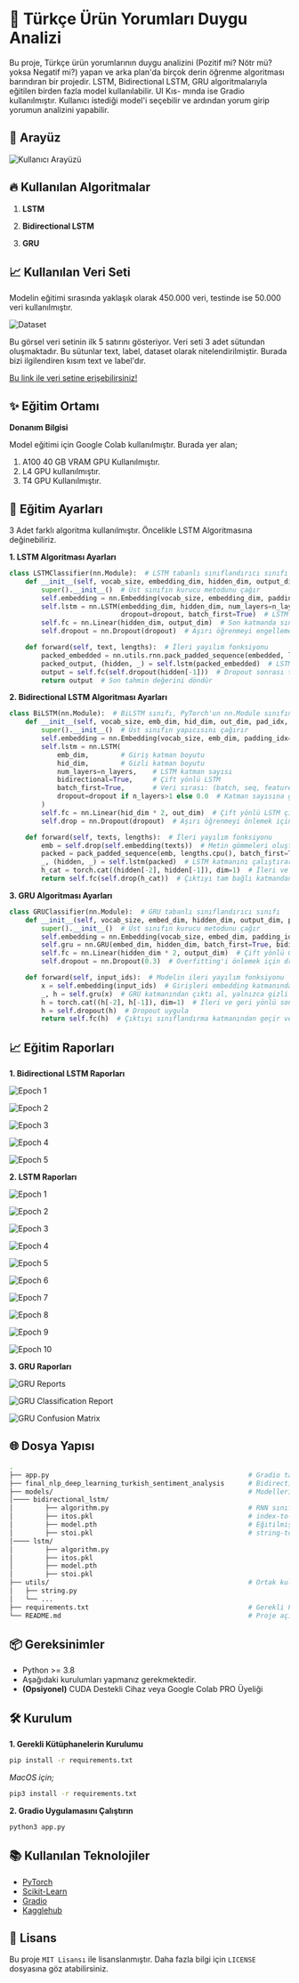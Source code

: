 # 📝 Türkçe Ürün Yorumları Duygu Analizi

Bu proje, Türkçe ürün yorumlarının duygu analizini (Pozitif mi? Nötr mü? yoksa Negatif mi?) yapan ve arka plan'da birçok derin öğrenme
algoritması barındıran bir projedir. LSTM, Bidirectional LSTM, GRU algoritmalarıyla eğitilen birden fazla model kullanılabilir. UI Kıs-
mında ise Gradio kullanılmıştır. Kullanıcı istediği model'i seçebilir ve ardından yorum girip yorumun analizini yapabilir.

## 🚀 Arayüz

![Kullanıcı Arayüzü](/images/ui.png)

## 🔥 Kullanılan Algoritmalar

1. **LSTM**

2. **Bidirectional LSTM**

3. **GRU**

## 📈 Kullanılan Veri Seti

Modelin eğitimi sırasında yaklaşık olarak 450.000 veri, testinde ise 50.000 veri kullanılmıştır.

![Dataset](/images/dataset-example.png)

Bu görsel veri setinin ilk 5 satırını gösteriyor. Veri seti 3 adet sütundan oluşmaktadır. Bu sütunlar text, label, dataset olarak nitelendirilmiştir. Burada bizi ilgilendiren kısım text ve label'dır.

[Bu link ile veri setine erişebilirsiniz!](https://www.kaggle.com/datasets/winvoker/turkishsentimentanalysisdataset)

## ✨ Eğitim Ortamı

**Donanım Bilgisi**

Model eğitimi için Google Colab kullanılmıştır. Burada yer alan;

1. A100 40 GB VRAM GPU Kullanılmıştır. 
2. L4 GPU kullanılmıştır.
3. T4 GPU Kullanılmıştır.

## 🚀 Eğitim Ayarları

3 Adet farklı algoritma kullanılmıştır. Öncelikle LSTM Algoritmasına değinebiliriz.

**1. LSTM Algoritması Ayarları**

```python
class LSTMClassifier(nn.Module):  # LSTM tabanlı sınıflandırıcı sınıfı
    def __init__(self, vocab_size, embedding_dim, hidden_dim, output_dim, pad_idx, n_layers=1, dropout=0.3):  # Sınıf kurucu metodu
        super().__init__()  # Üst sınıfın kurucu metodunu çağır
        self.embedding = nn.Embedding(vocab_size, embedding_dim, padding_idx=pad_idx)  # Sözcükleri sayısal vektörlere dönüştür
        self.lstm = nn.LSTM(embedding_dim, hidden_dim, num_layers=n_layers,
                            dropout=dropout, batch_first=True)  # LSTM katmanını tanımla
        self.fc = nn.Linear(hidden_dim, output_dim)  # Son katmanda sınıflandırma yap
        self.dropout = nn.Dropout(dropout)  # Aşırı öğrenmeyi engellemek için dropout uygula

    def forward(self, text, lengths):  # İleri yayılım fonksiyonu
        packed_embedded = nn.utils.rnn.pack_padded_sequence(embedded, lengths.cpu(), batch_first=True, enforce_sorted=False)  # Değişken uzunluktaki dizileri paketle
        packed_output, (hidden, _) = self.lstm(packed_embedded)  # LSTM katmanından geç
        output = self.fc(self.dropout(hidden[-1]))  # Dropout sonrası tam bağlantılı katman
        return output  # Son tahmin değerini döndür
```

**2. Bidirectional LSTM Algoritması Ayarları**

```python
class BiLSTM(nn.Module):  # BiLSTM sınıfı, PyTorch'un nn.Module sınıfından türetilir
    def __init__(self, vocab_size, emb_dim, hid_dim, out_dim, pad_idx, n_layers=1, dropout=0.5):  # Yapıcı metot, modelin genel ayarlarını yapar
        super().__init__()  # Üst sınıfın yapıcısını çağırır
        self.embedding = nn.Embedding(vocab_size, emb_dim, padding_idx=pad_idx)  # Giriş metinlerini sayısal vektörlere dönüştürür
        self.lstm = nn.LSTM(
            emb_dim,        # Giriş katman boyutu
            hid_dim,        # Gizli katman boyutu
            num_layers=n_layers,    # LSTM katman sayısı
            bidirectional=True,     # Çift yönlü LSTM
            batch_first=True,       # Veri sırası: (batch, seq, feature)
            dropout=dropout if n_layers>1 else 0.0  # Katman sayısına göre dropout oranı
        )
        self.fc = nn.Linear(hid_dim * 2, out_dim)  # Çift yönlü LSTM çıktısını sınıflandırma katmanına gönderir
        self.drop = nn.Dropout(dropout)  # Aşırı öğrenmeyi önlemek için dropout uygular

    def forward(self, texts, lengths):  # İleri yayılım fonksiyonu
        emb = self.drop(self.embedding(texts))  # Metin gömmeleri oluşturur ve dropout uygular
        packed = pack_padded_sequence(emb, lengths.cpu(), batch_first=True, enforce_sorted=False)  # Değişken uzunluktaki dizileri paketler
        _, (hidden, _) = self.lstm(packed)  # LSTM katmanını çalıştırarak gizli durum bilgisine ulaşır
        h_cat = torch.cat((hidden[-2], hidden[-1]), dim=1)  # İleri ve geri yönlü çıktıları birleştirir
        return self.fc(self.drop(h_cat))  # Çıktıyı tam bağlı katmandan geçirir ve döndürür
```

**3. GRU Algoritması Ayarları**

```python
class GRUClassifier(nn.Module):  # GRU tabanlı sınıflandırıcı sınıfı
    def __init__(self, vocab_size, embed_dim, hidden_dim, output_dim, pad_idx):  # Sınıfı başlatmak için gerekli parametreleri tanımla
        super().__init__()  # Üst sınıfın kurucu metodunu çağır
        self.embedding = nn.Embedding(vocab_size, embed_dim, padding_idx=pad_idx)  # Metinleri sayısal vektörlere dönüştür
        self.gru = nn.GRU(embed_dim, hidden_dim, batch_first=True, bidirectional=True)  # İki yönlü (bidirectional) GRU katmanı tanımla
        self.fc = nn.Linear(hidden_dim * 2, output_dim)  # Çift yönlü GRU çıktısını sınıflandırma katmanına aktar
        self.dropout = nn.Dropout(0.3)  # Overfitting'i önlemek için dropout uygula

    def forward(self, input_ids):  # Modelin ileri yayılım fonksiyonu
        x = self.embedding(input_ids)  # Girişleri embedding katmanından geçir
        _, h = self.gru(x)  # GRU katmanından çıktı al, yalnızca gizli durum kullan
        h = torch.cat((h[-2], h[-1]), dim=1)  # İleri ve geri yönlü son katmanları birleştir
        h = self.dropout(h)  # Dropout uygula
        return self.fc(h)  # Çıktıyı sınıflandırma katmanından geçir ve döndür
```

## 📈 Eğitim Raporları

**1. Bidirectional LSTM Raporları**

![Epoch 1](/images/bidirectional-lstm-epoch-1.png)

![Epoch 2](/images/bidirectional-lstm-epoch-2.png)

![Epoch 3](/images/bidirectional-lstm-epoch-3.png)

![Epoch 4](/images/bidirectional-lstm-epoch-4.png)

![Epoch 5](/images/bidirectional-lstm-epoch-5.png)

**2. LSTM Raporları**

![Epoch 1](/images/lstm-epoch-1.png)

![Epoch 2](/images/lstm-epoch-2.png)

![Epoch 3](/images/lstm-epoch-3.png)

![Epoch 4](/images/lstm-epoch-4.png)

![Epoch 5](/images/lstm-epoch-5.png)

![Epoch 6](/images/lstm-epoch-6.png)

![Epoch 7](/images/lstm-epoch-7.png)

![Epoch 8](/images/lstm-epoch-8.png)

![Epoch 9](/images/lstm-epoch-9.png)

![Epoch 10](/images/lstm-epoch-10.png)

**3. GRU Raporları**

![GRU Reports](/images/gru-reports.png)

![GRU Classification Report](/images/gru-classification-report.png)

![GRU Confusion Matrix](/images/gru-confusion-matrix.png)

## 🌐 Dosya Yapısı

```bash
.
├── app.py                                                  # Gradio tabanlı duygu analizi uygulama arayüzü
├── final_nlp_deep_learning_turkish_sentiment_analysis      # Bidirectional LSTM ile eğitim          
├── models/                                                 # Modellerin barındırıldığı klasör
│──── bidirectional_lstm/
│        ├── algorithm.py                                   # RNN sınıfını içeren dosya
│        ├── itos.pkl                                       # index-to-string sözlüğü
│        ├── model.pth                                      # Eğitilmiş model dosyası
│        ├── stoi.pkl                                       # string-to-index sözlüğü
│──── lstm/                                                
│        ├── algorithm.py
│        ├── itos.pkl
│        ├── model.pth
│        ├── stoi.pkl
├── utils/                                                  # Ortak kullanılan metotların barındırıldığı klasör
│   ├── string.py
│   └── ...
├── requirements.txt                                        # Gerekli Python kütüphaneleri
└── README.md                                               # Proje açıklamaları
```

## 📦 Gereksinimler

* Python >= 3.8
* Aşağıdaki kurulumları yapmanız gerekmektedir.
* **(Opsiyonel)** CUDA Destekli Cihaz veya Google Colab PRO Üyeliği

## 🛠️ Kurulum

**1. Gerekli Kütüphanelerin Kurulumu**

```bash
pip install -r requirements.txt
```

*MacOS için;*

```bash
pip3 install -r requirements.txt
```

**2. Gradio Uygulamasını Çalıştırın**

```bash
python3 app.py
```

## 📚 Kullanılan Teknolojiler

* [PyTorch](https://pytorch.org/)
* [Scikit-Learn](https://scikit-learn.org/)
* [Gradio](https://www.gradio.app/)
* [Kagglehub](https://www.kaggle.com/)

## 📜 Lisans

Bu proje `MIT Lisansı` ile lisanslanmıştır. Daha fazla bilgi için `LICENSE` dosyasına göz atabilirsiniz.